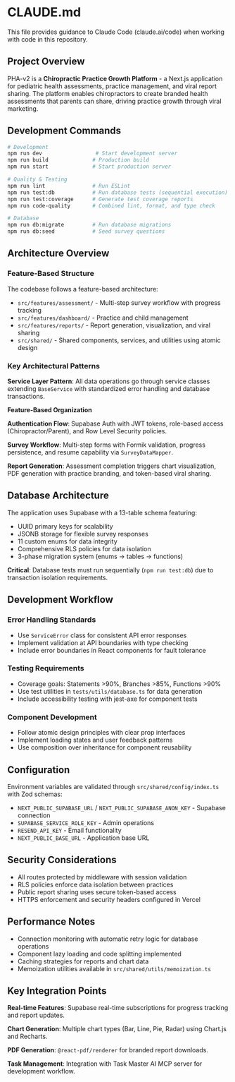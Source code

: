 # CLAUDE.md

This file provides guidance to Claude Code (claude.ai/code) when working with code in this repository.

## Project Overview

PHA-v2 is a **Chiropractic Practice Growth Platform** - a Next.js application for pediatric health assessments, practice management, and viral report sharing. The platform enables chiropractors to create branded health assessments that parents can share, driving practice growth through viral marketing.

## Development Commands

```bash
# Development
npm run dev                 # Start development server
npm run build              # Production build
npm run start              # Start production server

# Quality & Testing
npm run lint               # Run ESLint
npm run test:db            # Run database tests (sequential execution)
npm run test:coverage      # Generate test coverage reports
npm run code-quality       # Combined lint, format, and type check

# Database
npm run db:migrate         # Run database migrations
npm run db:seed            # Seed survey questions
```

## Architecture Overview

### Feature-Based Structure

The codebase follows a feature-based architecture:

- `src/features/assessment/` - Multi-step survey workflow with progress tracking
- `src/features/dashboard/` - Practice and child management
- `src/features/reports/` - Report generation, visualization, and viral sharing
- `src/shared/` - Shared components, services, and utilities using atomic design

### Key Architectural Patterns

**Service Layer Pattern**: All data operations go through service classes extending `BaseService` with standardized error handling and database transactions.

**Feature-Based Organization**

**Authentication Flow**: Supabase Auth with JWT tokens, role-based access (Chiropractor/Parent), and Row Level Security policies.

**Survey Workflow**: Multi-step forms with Formik validation, progress persistence, and resume capability via `SurveyDataMapper`.

**Report Generation**: Assessment completion triggers chart visualization, PDF generation with practice branding, and token-based viral sharing.

## Database Architecture

The application uses Supabase with a 13-table schema featuring:

- UUID primary keys for scalability
- JSONB storage for flexible survey responses
- 11 custom enums for data integrity
- Comprehensive RLS policies for data isolation
- 3-phase migration system (enums → tables → functions)

**Critical**: Database tests must run sequentially (`npm run test:db`) due to transaction isolation requirements.

## Development Workflow

### Error Handling Standards

- Use `ServiceError` class for consistent API error responses
- Implement validation at API boundaries with type checking
- Include error boundaries in React components for fault tolerance

### Testing Requirements

- Coverage goals: Statements >90%, Branches >85%, Functions >90%
- Use test utilities in `tests/utils/database.ts` for data generation
- Include accessibility testing with jest-axe for component tests

### Component Development

- Follow atomic design principles with clear prop interfaces
- Implement loading states and user feedback patterns
- Use composition over inheritance for component reusability

## Configuration

Environment variables are validated through `src/shared/config/index.ts` with Zod schemas:

- `NEXT_PUBLIC_SUPABASE_URL` / `NEXT_PUBLIC_SUPABASE_ANON_KEY` - Supabase connection
- `SUPABASE_SERVICE_ROLE_KEY` - Admin operations
- `RESEND_API_KEY` - Email functionality
- `NEXT_PUBLIC_BASE_URL` - Application base URL

## Security Considerations

- All routes protected by middleware with session validation
- RLS policies enforce data isolation between practices
- Public report sharing uses secure token-based access
- HTTPS enforcement and security headers configured in Vercel

## Performance Notes

- Connection monitoring with automatic retry logic for database operations
- Component lazy loading and code splitting implemented
- Caching strategies for reports and chart data
- Memoization utilities available in `src/shared/utils/memoization.ts`

## Key Integration Points

**Real-time Features**: Supabase real-time subscriptions for progress tracking and report updates.

**Chart Generation**: Multiple chart types (Bar, Line, Pie, Radar) using Chart.js and Recharts.

**PDF Generation**: `@react-pdf/renderer` for branded report downloads.

**Task Management**: Integration with Task Master AI MCP server for development workflow.
